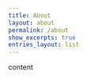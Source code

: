 ```yaml
---
title: About
layout: about
permalink: /about
show_excerpts: true
entries_layout: list
---
```




content
